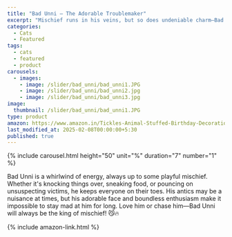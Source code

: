```yaml
---
title: "Bad Unni – The Adorable Troublemaker"
excerpt: "Mischief runs in his veins, but so does undeniable charm—Bad Unni is chaos wrapped in cuteness!"
categories:
  - Cats
  - Featured
tags:
  - cats
  - featured
  - product
carousels:
  - images: 
    - image: /slider/bad_unni/bad_unni1.JPG
    - image: /slider/bad_unni/bad_unni2.jpg
    - image: /slider/bad_unni/bad_unni3.jpg
image:
  thumbnail: /slider/bad_unni/bad_unni1.JPG
type: product
amazon: https://www.amazon.in/Tickles-Animal-Stuffed-Birthday-Decorations/dp/B08RB516HN
last_modified_at: 2025-02-08T00:00:00+5:30
published: true
---
```


{% include carousel.html height="50" unit="%" duration="7" number="1" %}

Bad Unni is a whirlwind of energy, always up to some playful mischief. Whether it's knocking things over, sneaking food, or pouncing on unsuspecting victims, he keeps everyone on their toes. His antics may be a nuisance at times, but his adorable face and boundless enthusiasm make it impossible to stay mad at him for long. Love him or chase him—Bad Unni will always be the king of mischief! 😼🔥

 {% include amazon-link.html %}